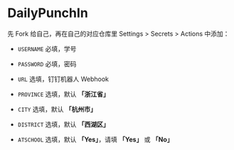 # DailyPunchIn
先 Fork 给自己，再在自己的对应仓库里 Settings > Secrets > Actions 中添加：

 - `USERNAME` 必填，学号

 - `PASSWORD` 必填，密码

 - `URL` 选填，钉钉机器人 Webhook

 - `PROVINCE` 选填，默认 **「浙江省」**

 - `CITY` 选填，默认 **「杭州市」**

 - `DISTRICT` 选填，默认 **「西湖区」**

 - `ATSCHOOL` 选填，默认 **「Yes」**，请填 **「Yes」** 或 **「No」**
